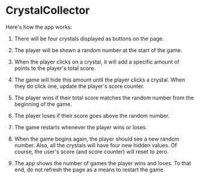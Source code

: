# CrystalCollector



Here's how the app works:

1. There will be four crystals displayed as buttons on the page.

2. The player will be shown a random number at the start of the game.

3. When the player clicks on a crystal, it will add a specific amount of points to the player's total score.

4. The game will hide this amount until the player clicks a crystal. When they do click one, update the player's score counter.

5. The player wins if their total score matches the random number from the beginning of the game.

6. The player loses if their score goes above the random number.

7. The game restarts whenever the player wins or loses.

8. When the game begins again, the player should see a new random number. Also, all the crystals will have four new hidden values. Of course, the user's score (and score counter) will reset to zero.

9. The app shows the number of games the player wins and loses. To that end, do not refresh the page as a means to restart the game. 
